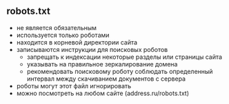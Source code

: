 ## robots.txt
- не является обязательным
- используется только роботами
- находится в корневой директории сайта
- записываются инструкции для поисковых роботов
    - запрещать к индексации некоторые разделы или страницы сайта
    - указывать на правильное зеркалирование домена
    - рекомендовать поисковому роботу соблюдать определенный интервал между скачиванием документов с сервера
- роботы могут этот файл игнорировать
- можно посмотреть на любом сайте (address.ru/robots.txt)